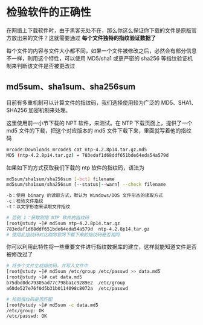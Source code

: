 # 检验软件的正确性

在网络上下载软件时，由于黑客无处不在，那么你这么保证你下载的文件是原版官方放出来的文件？这就需要通过 **每个文件独特的指纹验证数据了**

每个文件的内容与文件大小都不同，如果一个文件被修改之后，必然会有部分信息不一样，利用这个特性，可以使用 MD5/sha1 或更严密的 sha256 等指纹验证机制来判断该文件是否被更改过

## md5sum、sha1sum、sha256sum

目前有多重机制可以计算文件的指纹码，我们选择使用较为广泛的 MD5、SHA1、SHA256 加密机制来处理。

这里使用前一小节下载的 NPT 软件，来测试。在 NTP 下载页面上，提供了一个 md5 文件的下载，把这个对应版本的 md5 文件下载下来，里面就写着他的指纹码

```bash
mrcode:Downloads mrcode$ cat ntp-4.2.8p14.tar.gz.md5
MD5 (ntp-4.2.8p14.tar.gz) = 783edaf1d68ddf651bde64eda54a579d
```

如果如下的方式获取我们下载的 ntp 软件的指纹码，语法为

```bash
md5sum/sha1sum/sha256sum [-bct] filename
md5sum/sha1sum/sha256sum [--status|--warn] --check filename

-b：使用 binary 的读取方式，默认为 Windows/DOS 文件形态的读取方式
-c：检验文件指纹
-t：以文字形态来读取文件指纹
```

```bash
# 范例 1：获取刚刚 NTP 软件的指纹码
[root@study ~]# md5sum ntp-4.2.8p14.tar.gz 
783edaf1d68ddf651bde64eda54a579d  ntp-4.2.8p14.tar.gz
# 使用此指纹码对比刚刚官网下载下来的指纹码是否相同
```

你可以利用此特性将一些重要文件进行指纹数据库的建立，这样就能知道文件是否被修改过了

```bash
# 将多个文件生成指纹码，并写入文件中
[root@study ~]# md5sum /etc/group /etc/passwd >> data.md5
[root@study ~]# cat data.md5 
b75dbd8dc79305ad77c798ba1c9289e2  /etc/group
a60de527e76f0d5b31b0114098c8072a  /etc/passwd

# 校验指纹码是否匹配
[root@study ~]# md5sum -c data.md5                       
/etc/group: OK
/etc/passwd: OK
```




